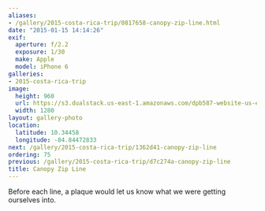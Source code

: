 ```yaml
---
aliases:
- /gallery/2015-costa-rica-trip/0817658-canopy-zip-line.html
date: "2015-01-15 14:14:26"
exif:
  aperture: f/2.2
  exposure: 1/30
  make: Apple
  model: iPhone 6
galleries:
- 2015-costa-rica-trip
image:
  height: 960
  url: https://s3.dualstack.us-east-1.amazonaws.com/dpb587-website-us-east-1/asset/gallery/2015-costa-rica-trip/0817658-canopy-zip-line~1280.jpg
  width: 1280
layout: gallery-photo
location:
  latitude: 10.34458
  longitude: -84.84472833
next: /gallery/2015-costa-rica-trip/1362d41-canopy-zip-line
ordering: 75
previous: /gallery/2015-costa-rica-trip/d7c274a-canopy-zip-line
title: Canopy Zip Line
---
```


Before each line, a plaque would let us know what we were getting ourselves into.
